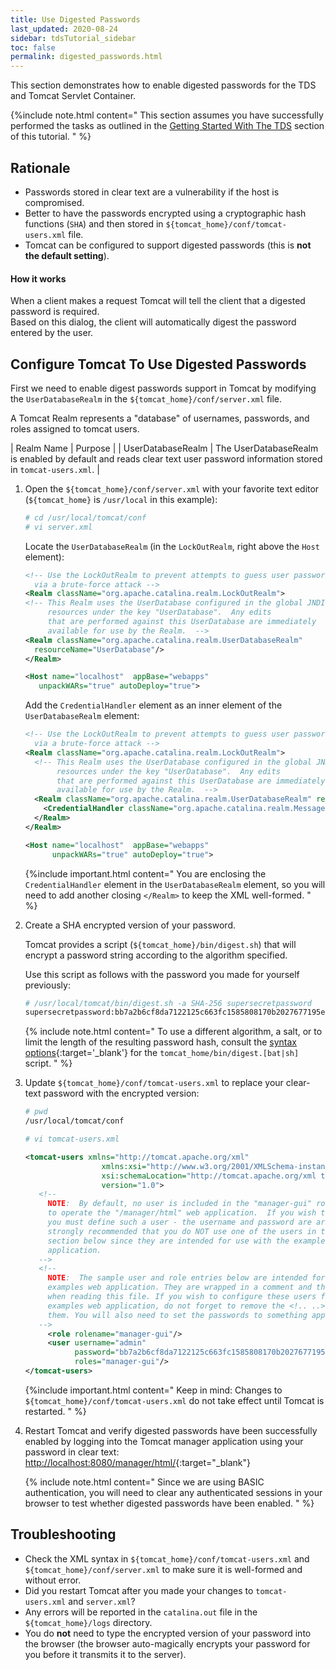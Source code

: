 ```yaml
---
title: Use Digested Passwords
last_updated: 2020-08-24
sidebar: tdsTutorial_sidebar
toc: false
permalink: digested_passwords.html
---
```


This section demonstrates how to enable digested passwords for the TDS and Tomcat Servlet Container.

{%include note.html content="
This section assumes you have successfully performed the tasks as outlined in the [Getting Started With The TDS](install_java_tomcat.html) section of this tutorial.
" %}

## Rationale

* Passwords stored in clear text are a vulnerability if the host is compromised.
* Better to have the passwords encrypted using a cryptographic hash functions (`SHA`) and then stored in `${tomcat_home}/conf/tomcat-users.xml` file.
* Tomcat can be configured to support digested passwords (this is **not the default setting**).

#### How it works
 
When a client makes a request Tomcat will tell the client that a digested password is required.  
Based on this dialog, the client will automatically digest the password entered by the user.

## Configure Tomcat To Use Digested Passwords

First we need to enable digest passwords support in Tomcat by modifying the `UserDatabaseRealm` in the `${tomcat_home}/conf/server.xml` file.
   
A Tomcat Realm represents a "database" of usernames, passwords, and roles assigned to tomcat users.

| Realm Name | Purpose |
| UserDatabaseRealm | The UserDatabaseRealm is enabled by default and reads clear text user password information stored in `tomcat-users.xml`. |
  
1. Open the `${tomcat_home}/conf/server.xml` with your favorite text editor (`${tomcat_home}` is `/usr/local` in this example):
   
   ~~~bash
   # cd /usr/local/tomcat/conf
   # vi server.xml
   ~~~

   Locate the `UserDatabaseRealm` (in the `LockOutRealm`, right above the `Host` element):

   ~~~xml
   <!-- Use the LockOutRealm to prevent attempts to guess user passwords
     via a brute-force attack -->
   <Realm className="org.apache.catalina.realm.LockOutRealm">
   <!-- This Realm uses the UserDatabase configured in the global JNDI
        resources under the key "UserDatabase".  Any edits
        that are performed against this UserDatabase are immediately
        available for use by the Realm.  -->
   <Realm className="org.apache.catalina.realm.UserDatabaseRealm"
     resourceName="UserDatabase"/>
   </Realm>

   <Host name="localhost"  appBase="webapps"
      unpackWARs="true" autoDeploy="true">
   ~~~

   Add the `CredentialHandler` element as an inner element of the `UserDatabaseRealm` element:

   ~~~xml
   <!-- Use the LockOutRealm to prevent attempts to guess user passwords
     via a brute-force attack -->
   <Realm className="org.apache.catalina.realm.LockOutRealm">
     <!-- This Realm uses the UserDatabase configured in the global JNDI
          resources under the key "UserDatabase".  Any edits
          that are performed against this UserDatabase are immediately
          available for use by the Realm.  -->
     <Realm className="org.apache.catalina.realm.UserDatabaseRealm" resourceName="UserDatabase">
       <CredentialHandler className="org.apache.catalina.realm.MessageDigestCredentialHandler" algorithm="SHA-256" />
     </Realm>
   </Realm>

   <Host name="localhost"  appBase="webapps"
         unpackWARs="true" autoDeploy="true">
   ~~~
   
   {%include important.html content="
   You are enclosing the `CredentialHandler` element in the `UserDatabaseRealm` element, so you will need to add another closing `</Realm>` to keep the XML well-formed.
   " %}
   
   <a name="digest.sh"></a>
2. Create a SHA encrypted version of your password.

   Tomcat provides a script (`${tomcat_home}/bin/digest.sh`) that will encrypt a password string according to the algorithm specified.
   
   Use this script as follows with the password you made for yourself previously:

   ~~~bash
   # /usr/local/tomcat/bin/digest.sh -a SHA-256 supersecretpassword
   supersecretpassword:bb7a2b6cf8da7122125c663fc1585808170b2027677195e0ad121f87b27320ae$1$55003acb56e907b19d29d3b4211dc98c837354690bc90579742d6747efeec4ea
   ~~~

    {% include note.html content="
    To use a different algorithm, a salt, or to limit the length of the resulting password hash, consult the [syntax options](https://tomcat.apache.org/tomcat-8.5-doc/realm-howto.html#Digested_Passwords){:target='_blank'} for the `tomcat_home/bin/digest.[bat|sh]` script.
    " %}
  
3. Update `${tomcat_home}/conf/tomcat-users.xml` to replace your clear-text password with the encrypted version:
   
   ~~~bash
   # pwd
   /usr/local/tomcat/conf
   
   # vi tomcat-users.xml
   ~~~
   
   ~~~xml
   <tomcat-users xmlns="http://tomcat.apache.org/xml"
                    xmlns:xsi="http://www.w3.org/2001/XMLSchema-instance"
                    xsi:schemaLocation="http://tomcat.apache.org/xml tomcat-users.xsd"
                    version="1.0">
      <!--
        NOTE:  By default, no user is included in the "manager-gui" role required
        to operate the "/manager/html" web application.  If you wish to use this app,
        you must define such a user - the username and password are arbitrary. It is
        strongly recommended that you do NOT use one of the users in the commented out
        section below since they are intended for use with the examples web
        application.
      -->
      <!--
        NOTE:  The sample user and role entries below are intended for use with the
        examples web application. They are wrapped in a comment and thus are ignored
        when reading this file. If you wish to configure these users for use with the
        examples web application, do not forget to remove the <!.. ..> that surrounds
        them. You will also need to set the passwords to something appropriate.
      -->
        <role rolename="manager-gui"/>
        <user username="admin" 
              password="bb7a2b6cf8da7122125c663fc1585808170b2027677195e0ad121f87b27320ae$1$55003acb56e907b19d29d3b4211dc98c837354690bc90579742d6747efeec4ea" 
              roles="manager-gui"/>
   </tomcat-users>
   ~~~
   
   {%include important.html content="
   Keep in mind: Changes to `${tomcat_home}/conf/tomcat-users.xml` do not take effect until Tomcat is restarted.
   " %}
       
4. Restart Tomcat and verify digested passwords have been successfully enabled by logging into the Tomcat manager application using your password in clear text: [http://localhost:8080/manager/html/](http://localhost:8080/manager/html/){:target="_blank"}

    {% include note.html content="
    Since we are using BASIC authentication, you will need to clear any authenticated sessions in your browser to test whether digested passwords have been enabled.
    " %}

## Troubleshooting

* Check the XML syntax in `${tomcat_home}/conf/tomcat-users.xml` and `${tomcat_home}/conf/server.xml` to make sure it is well-formed and without error.
* Did you restart Tomcat after you made your changes to `tomcat-users.xml` and `server.xml`?
* Any errors will be reported in the `catalina.out` file in the `${tomcat_home}/logs` directory.
* You do **not** need to type the encrypted version of your password into the browser (the browser auto-magically encrypts your password for you before it transmits it to the server).
